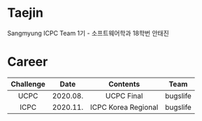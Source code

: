 # Taejin
Sangmyung ICPC Team 1기 - 소프트웨어학과 18학번 안태진

# Career
| Challenge | Date     | Contents            | Team     |
|:---------:|:--------:|:-------------------:|:--------:|
| UCPC      | 2020.08. | UCPC Final          | bugslife |
| ICPC      | 2020.11. | ICPC Korea Regional | bugslife |
